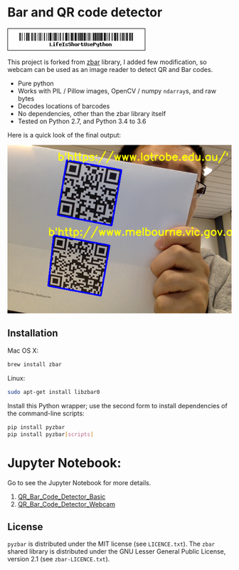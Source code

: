 #  Bar and QR code detector

![Life is short, use Python](Bar_IMages/code128_1.png)

This project is forked from [zbar](https://github.com/NaturalHistoryMuseum/pyzbar) library, I added few modification, so webcam can be used as an image reader to detect QR and Bar codes.

* Pure python
* Works with PIL / Pillow images, OpenCV / numpy `ndarray`s, and raw bytes
* Decodes locations of barcodes
* No dependencies, other than the zbar library itself
* Tested on Python 2.7, and Python 3.4 to 3.6

Here is a quick look of the final output:

![webcam QR detection](Capture.png)    
## Installation
Mac OS X:
```bash
brew install zbar
```

Linux:
```bash
sudo apt-get install libzbar0
```

Install this Python wrapper; use the second form to install dependencies of the command-line scripts:
```bash
pip install pyzbar
pip install pyzbar[scripts]
```

# Jupyter Notebook:
Go to see the Jupyter Notebook for more details.

1. [QR_Bar_Code_Detector_Basic](https://github.com/cuicaihao/pyzbar/blob/master/QR_Bar_Code_Detector_Basic.ipynb)
2. [QR_Bar_Code_Detector_Webcam](https://github.com/cuicaihao/pyzbar/blob/master/QR_Bar_Code_Detector_Webcam.ipynb)

## License

`pyzbar` is distributed under the MIT license (see `LICENCE.txt`).
The `zbar` shared library is distributed under the GNU Lesser General Public
License, version 2.1 (see `zbar-LICENCE.txt`).
